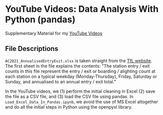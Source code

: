 # YouTube Videos: Data Analysis With Python (pandas)
 Supplementary Material for my [YouTube Videos](https://youtube.com/playlist?list=PLCZPLPOZkkjaTIDFjWmMWZZrsazv15z_J)

## File Descriptions <a name="files"></a>

`AC2021_AnnualisedEntryExit.xlsx` is taken straight from the [TfL website]( http://crowding.data.tfl.gov.uk/Annual%20Station%20Counts/2021/AC2021_AnnualisedEntryExit.xlsx). The first sheet in the file explains the contents: "The station entry / exit counts in this file represent the entry / exit or boarding / alighting count at each station on a typical weekday (Monday-Thursday), Friday, Saturday or Sunday, and annualised to an annual entry / exit total."

In the YouTube videos, we (1) perform the initial cleaning in Excel (2) save the file as a CSV file, and (3) load the CSV file using pandas.
In `Load_Excel_Data_In_Pandas.ipynb`, we avoid the use of MS Excel altogether and do all the initial steps in Python using the openpyxl library. 

